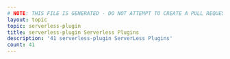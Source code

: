 ```yaml
---
# NOTE: THIS FILE IS GENERATED - DO NOT ATTEMPT TO CREATE A PULL REQUEST TO UPDATE THE DATA. 
layout: topic
topic: serverless-plugin
title: serverless-plugin Serverless Plugins
description: '41 serverless-plugin ServerLess Plugins'
count: 41
---
```

